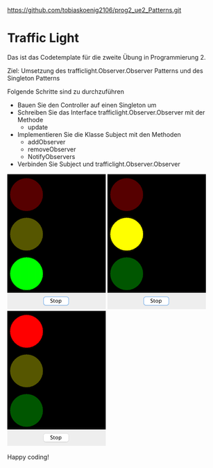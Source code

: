 https://github.com/tobiaskoenig2106/prog2_ue2_Patterns.git

# Traffic Light

Das ist das Codetemplate für die zweite Übung in Programmierung 2.

Ziel: Umsetzung des trafficlight.Observer.Observer Patterns und des Singleton Patterns

Folgende Schritte sind zu durchzuführen

* Bauen Sie den Controller auf einen Singleton um
* Schreiben Sie das Interface trafficlight.Observer.Observer mit der Methode
    * update  
* Implementieren Sie die Klasse Subject mit den Methoden
    * addObserver
    * removeObserver
    * NotifyObservers
* Verbinden Sie Subject und trafficlight.Observer.Observer

![Grün](/pics/greenLight.png)
![Gelb](/pics/yellowLight.png)
![Rot](/pics/redLight.png)

Happy coding!



 
